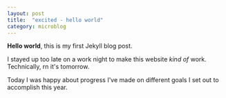 ```yaml
---
layout: post
title:  "excited - hello world"
category: microblog
---
```


**Hello world**, this is my first Jekyll blog post.

I stayed up too late on a work night to make this website *kind of* work. Technically, rn it's tomorrow.

Today I was happy about progress I've made on different goals I set out to accomplish this year.
